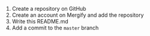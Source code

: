 1. Create a repository on GitHub
2. Create an account on Mergify and add the repository
3. Write this README.md
4. Add a commit to the `master` branch
